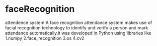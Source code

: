 # faceRecognition
attendence system
A face recognition attendance system makes use of facial recognition technology to identify and verify a person and mark attendance automatically.it was developed in Python using libraries like 
1.numpy
2.face_recognition
3.os
4.cv2
